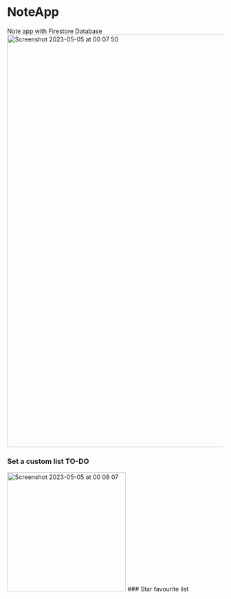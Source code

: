 # NoteApp
Note app with Firestore Database
<img width="957" alt="Screenshot 2023-05-05 at 00 07 50" src="https://user-images.githubusercontent.com/11790165/236291522-c2d5e3d8-573e-4940-9854-c2b2d4d66fa7.png">
### Set a custom list TO-DO
<img width="276" alt="Screenshot 2023-05-05 at 00 08 07" src="https://user-images.githubusercontent.com/11790165/236292665-743e2102-4302-45e7-955d-589f7b2d9cf8.png">
### Star favourite list


